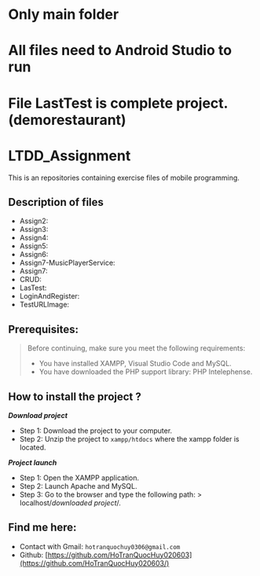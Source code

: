 # Only main folder
# All files need to  Android Studio to run
# File LastTest is complete project. (demorestaurant)
# LTDD_Assignment
This is an repositories containing exercise files of mobile programming.
## Description of files
- Assign2: 
- Assign3: 
- Assign4:
- Assign5:
- Assign6:
- Assign7-MusicPlayerService:
- Assign7:
- CRUD:
- LasTest:
- LoginAndRegister:
- TestURLImage: 
## Prerequisites:
> Before continuing, make sure you meet the following requirements:
> * You have installed XAMPP, Visual Studio Code and MySQL.
> * You have downloaded the PHP support library: PHP Intelephense.
## How to install the project ?
***Download project***
- Step 1: Download the project to your computer.
- Step 2: Unzip the project to `xampp/htdocs` where the xampp folder is located.
  
***Project launch***
- Step 1: Open the XAMPP application.
- Step 2: Launch Apache and MySQL.
- Step 3: Go to the browser and type the following path: > localhost/_downloaded project_/.
## Find me here:
- Contact with Gmail: `hotranquochuy0306@gmail.com`
- Github: [https://github.com/HoTranQuocHuy020603](https://github.com/HoTranQuocHuy020603/)


